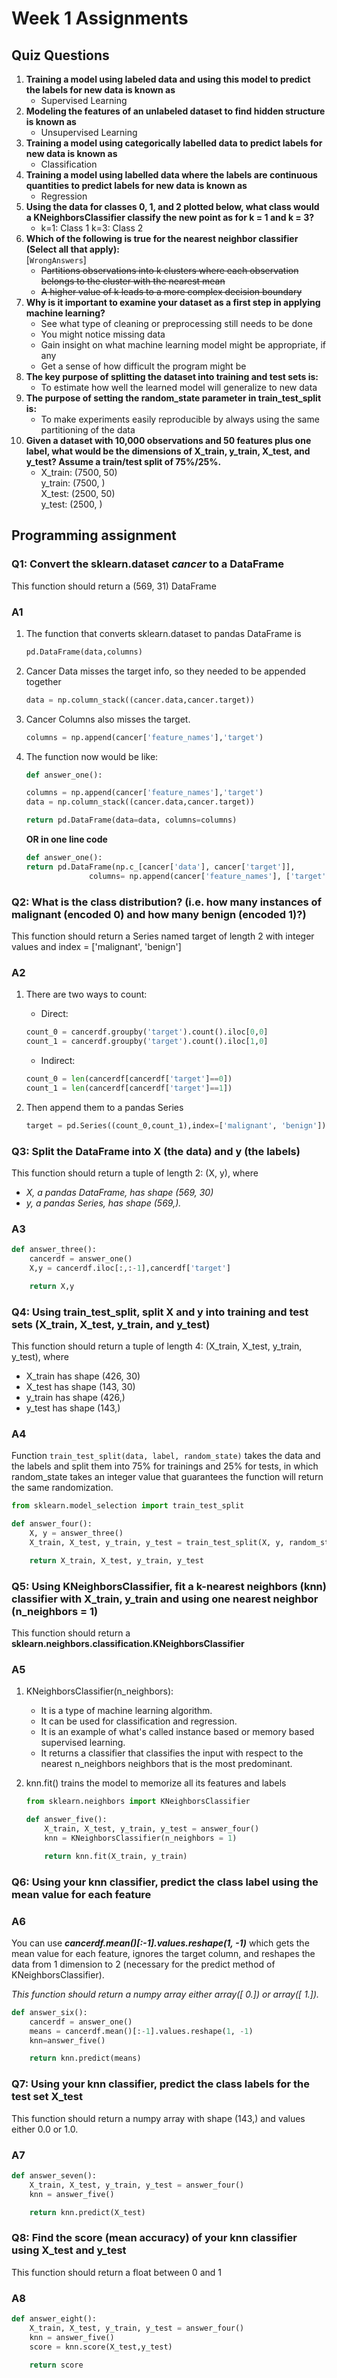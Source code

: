 # Week 1 Assignments

## Quiz Questions

1. **Training a model using labeled data and using this model to predict the labels for new data is known as**
    * Supervised Learning
2. **Modeling the features of an unlabeled dataset to find hidden structure is known as**
    * Unsupervised Learning
3. **Training a model using categorically labelled data to predict labels for new data is known as**
    * Classification
4. **Training a model using labelled data where the labels are continuous quantities to predict labels for new data is known as**
    * Regression
5. **Using the data for classes 0, 1, and 2 plotted below, what class would a KNeighborsClassifier classify the new point as for k = 1 and k = 3?**
    * k=1: Class 1 k=3: Class 2
6. **Which of the following is true for the nearest neighbor classifier (Select all that apply):**  
   [`WrongAnswers`]
    * ~~Partitions observations into k clusters where each observation belongs to the cluster with the nearest mean~~
    * ~~A higher value of k leads to a more complex decision boundary~~
7. **Why is it important to examine your dataset as a first step in applying machine learning?**
    * See what type of cleaning or preprocessing still needs to be done
    * You might notice missing data
    * Gain insight on what machine learning model might be appropriate, if any
    * Get a sense of how difficult the program might be
8. **The key purpose of splitting the dataset into training and test sets is:**
    * To estimate how well the learned model will generalize to new data
9. **The purpose of setting the random_state parameter in train_test_split is:**
    * To make experiments easily reproducible by always using the same partitioning of the data
10. **Given a dataset with 10,000 observations and 50 features plus one label, what would be the dimensions of X_train, y_train, X_test, and y_test? Assume a train/test split of 75%/25%.**
    * X_train: (7500, 50)  
    y_train: (7500, )  
    X_test: (2500, 50)  
    y_test: (2500, )

## Programming assignment

### Q1: Convert the sklearn.dataset *cancer* to a DataFrame

This function should return a (569, 31) DataFrame

### A1

1. The function that converts sklearn.dataset to pandas     DataFrame is

    ```python
    pd.DataFrame(data,columns)
    ```

2. Cancer Data misses the target info, so they needed to be appended together

    ```python
    data = np.column_stack((cancer.data,cancer.target))
    ```

3. Cancer Columns also misses the target.

    ```python
    columns = np.append(cancer['feature_names'],'target')
    ```

4. The function now would be like:

    ```python
    def answer_one():

    columns = np.append(cancer['feature_names'],'target')
    data = np.column_stack((cancer.data,cancer.target))

    return pd.DataFrame(data=data, columns=columns)
    ```

    **OR in one line code**

    ```python
    def answer_one():
    return pd.DataFrame(np.c_[cancer['data'], cancer['target']],
                  columns= np.append(cancer['feature_names'], ['target']))
    ```

### Q2: What is the class distribution? (i.e. how many instances of malignant (encoded 0) and how many benign (encoded 1)?)

This function should return a Series named target of length 2 with integer values and index = ['malignant', 'benign']

### A2

1. There are two ways to count:
    * Direct:

    ```Python
    count_0 = cancerdf.groupby('target').count().iloc[0,0]
    count_1 = cancerdf.groupby('target').count().iloc[1,0]
    ```

    * Indirect:

    ```Python
    count_0 = len(cancerdf[cancerdf['target']==0])
    count_1 = len(cancerdf[cancerdf['target']==1])
    ```

2. Then append them to a pandas Series

    ```Python
    target = pd.Series((count_0,count_1),index=['malignant', 'benign'])
    ```

### Q3: Split the DataFrame into X (the data) and y (the labels)

This function should return a tuple of length 2: (X, y), where

* *X, a pandas DataFrame, has shape (569, 30)*
* *y, a pandas Series, has shape (569,).*

### A3

```python
def answer_three():
    cancerdf = answer_one()
    X,y = cancerdf.iloc[:,:-1],cancerdf['target']

    return X,y
```

### Q4: Using train_test_split, split X and y into training and test sets (X_train, X_test, y_train, and y_test)

This function should return a tuple of length 4: (X_train, X_test, y_train, y_test), where

* X_train has shape (426, 30)
* X_test has shape (143, 30)
* y_train has shape (426,)
* y_test has shape (143,)

### A4

Function `train_test_split(data, label, random_state)` takes the data and the labels and split them into 75% for trainings and 25% for tests, in which random_state takes an integer value that guarantees the function will return the same randomization.

```python
from sklearn.model_selection import train_test_split

def answer_four():
    X, y = answer_three()
    X_train, X_test, y_train, y_test = train_test_split(X, y, random_state=0)

    return X_train, X_test, y_train, y_test
```

### Q5: Using KNeighborsClassifier, fit a k-nearest neighbors (knn) classifier with X_train, y_train and using one nearest neighbor (n_neighbors = 1)

This function should return a **sklearn.neighbors.classification.KNeighborsClassifier**

### A5

1. KNeighborsClassifier(n_neighbors):  
    * It is a type of machine learning algorithm.
    * It can be used for classification and regression.
    * It is an example of what's called instance based or memory based supervised learning.
    * It returns a classifier that classifies the input with respect to the nearest n_neighbors neighbors that is the most predominant.
2. knn.fit() trains the model to memorize all its features and labels

    ```python
    from sklearn.neighbors import KNeighborsClassifier

    def answer_five():
        X_train, X_test, y_train, y_test = answer_four()
        knn = KNeighborsClassifier(n_neighbors = 1)

        return knn.fit(X_train, y_train)
    ```

### Q6: Using your knn classifier, predict the class label using the mean value for each feature

### A6

You can use ***cancerdf.mean()[:-1].values.reshape(1, -1)*** which gets the mean value for each feature, ignores the target column, and reshapes the data from 1 dimension to 2 (necessary for the predict method of KNeighborsClassifier).

*This function should return a numpy array either array([ 0.]) or array([ 1.]).*

```python
def answer_six():
    cancerdf = answer_one()
    means = cancerdf.mean()[:-1].values.reshape(1, -1)
    knn=answer_five()

    return knn.predict(means)
```

### Q7: Using your knn classifier, predict the class labels for the test set X_test

This function should return a numpy array with shape (143,) and values either 0.0 or 1.0.

### A7

```python
def answer_seven():
    X_train, X_test, y_train, y_test = answer_four()
    knn = answer_five()

    return knn.predict(X_test)
```

### Q8: Find the score (mean accuracy) of your knn classifier using X_test and y_test

This function should return a float between 0 and 1

### A8

```python
def answer_eight():
    X_train, X_test, y_train, y_test = answer_four()
    knn = answer_five()
    score = knn.score(X_test,y_test)

    return score
```
